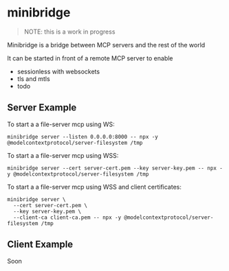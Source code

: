 # minibridge

> NOTE: this is a work in progress

Minibridge is a bridge between MCP servers and the rest of the world

It can be started in front of a remote MCP server to enable

- sessionless with websockets
- tls and mtls
- todo


## Server Example

To start a a file-server mcp using WS:

    minibridge server --listen 0.0.0.0:8000 -- npx -y @modelcontextprotocol/server-filesystem /tmp

To start a a file-server mcp using WSS:

    minibridge server --cert server-cert.pem --key server-key.pem -- npx -y @modelcontextprotocol/server-filesystem /tmp

To start a a file-server mcp using WSS and client certificates:

    minibridge server \
      --cert server-cert.pem \
      --key server-key.pem \
      --client-ca client-ca.pem -- npx -y @modelcontextprotocol/server-filesystem /tmp

## Client Example

Soon
